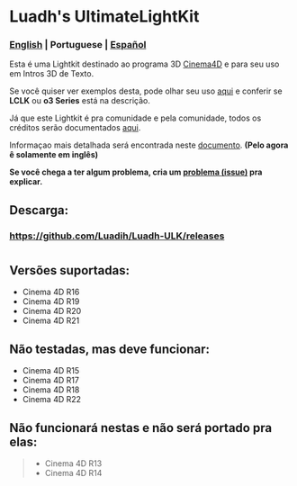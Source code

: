 # Luadh's UltimateLightKit

### [English](https://github.com/Luadih/Luadh-ULK/blob/master/README.md) | Portuguese | [Español](https://github.com/Luadih/Luadh-ULK/blob/master/README_ES.md)

Esta é uma Lightkit destinado ao programa 3D [Cinema4D](https://www.maxon.net/en-us/products/cinema-4d/overview/) e para seu uso em Intros 3D de Texto.

Se você quiser ver exemplos desta, pode olhar seu uso [aqui](https://www.youtube.com/c/LUADH/videos) e conferir se  **LCLK** ou **o3 Series** está na descrição.

Já que este Lightkit é pra comunidade e pela comunidade, todos os créditos serão documentados [aqui](https://docs.google.com/spreadsheets/d/e/2PACX-1vTaE09cf2xnyOAca4uLXVFPUU-P1rSW2XUKSbnEpwk2W-SwlOZ6pKHbNpcV1aW9rYyMCBO2-297CW9h/pubhtml?gid=0&single=true).

Informaçao mais detalhada será encontrada neste [documento](https://docs.google.com/document/d/1XJtCZ82iyey3agQ3-Oulmd6G4atuKC4-_pV607EnyS4/edit?usp=sharing). **(Pelo agora ê solamente em inglês)**

**Se você chega a ter algum problema, cria um [problema (issue)](https://github.com/Luadih/Luadh-ULK/issues/new) pra explicar.**

## Descarga:

### https://github.com/Luadih/Luadh-ULK/releases

#

## Versões suportadas:

- Cinema 4D R16
- Cinema 4D R19
- Cinema 4D R20
- Cinema 4D R21

## Não testadas, mas deve funcionar:

- Cinema 4D R15
- Cinema 4D R17
- Cinema 4D R18
- Cinema 4D R22

## Não funcionará nestas e não será portado pra elas:

> - Cinema 4D R13
> - Cinema 4D R14
